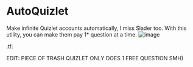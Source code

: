 # AutoQuizlet

Make infinite Quizlet accounts automatically,  I miss Slader too. With this utility, you can make
them pay 1* question at a time. 
![image](https://user-images.githubusercontent.com/66354051/147867693-7a0eaa82-934b-496c-9b94-0f44da14a7d5.png)

:tf:

EDIT: PIECE OF TRASH QUIZLET ONLY DOES 1 FREE QUESTION SMH)
